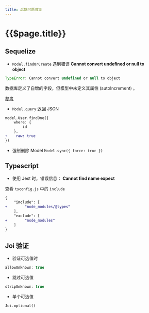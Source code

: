 ```yaml
---
title: 后端问题收集
---
```


# {{$page.title}}

## Sequelize

+ `Model.findOrCreate` 遇到错误 **Cannot convert undefined or null to object**

```js
TypeError: Cannot convert undefined or null to object
```

数据库定义了自增的字段，但模型中未定义其属性 (autoIncrement) 。

[参考](https://github.com/sequelize/sequelize/issues/9003)

+ `Model.query` 返回 JSON

```patch
model.User.findOne({
    where: {
        id
    },
+    raw: true
})
```

+ 强制删除 Model `Model.sync({ force: true })`

## Typescript

+ 使用 Jest 时，错误信息： **Cannot find name expect**

查看 `tsconfig.js` 中的 `include`

```patch
{
    "include": [
+        "node_modules/@types"
    ],
    "exclude": [
+        "node_modules"
    ]
}
```

## Joi 验证

+ 验证可选值时

```js
allowUnknown: true
```

+ 跳过可选值

```js
stripUnknown: true
```

+ 单个可选值
```
Joi.optional()
```